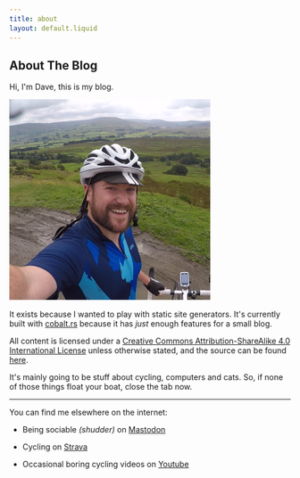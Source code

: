 ```yaml
---
title: about
layout: default.liquid
---
```


## About The Blog

Hi, I'm Dave, this is my blog.

<img class="pp_round" src="/assets/img/about.png">

It exists because I wanted to play with static site generators. It's currently built with [cobalt.rs](https://cobalt-org.github.io/) because it has *just* enough features for a small blog.

All content is licensed under a [Creative Commons Attribution-ShareAlike 4.0 International License](https://creativecommons.org/licenses/by-sa/4.0/) unless otherwise stated, and the source can be found [here](https://github.com/theoriginalbigbaddave/itsdave).

It's mainly going to be stuff about cycling, computers and cats. So, if none of those things float your boat, close the tab now.

---

You can find me elsewhere on the internet:

+ Being sociable *(shudder)* on [Mastodon](https://mastodon.social/@ninjaguardsheep)

+ Cycling on [Strava](https://www.strava.com/athletes/6001450)

+ Occasional boring cycling videos on [Youtube](https://www.youtube.com/channel/UCIBF_vjZRcAmMdVKIFFIXDg)
